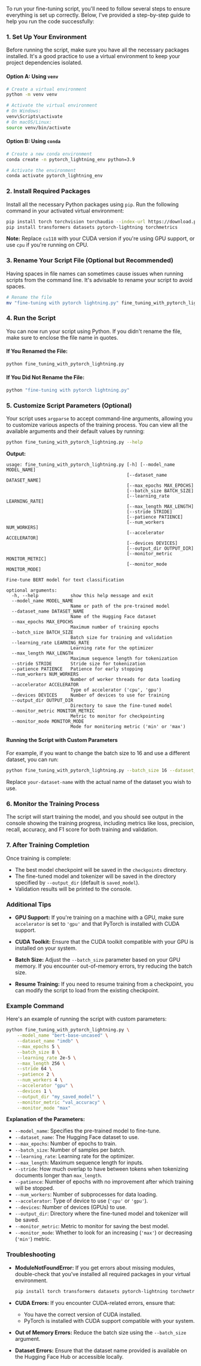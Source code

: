 To run your fine-tuning script, you'll need to follow several steps to ensure everything is set up correctly. Below, I've provided a step-by-step guide to help you run the code successfully:

### **1. Set Up Your Environment**

Before running the script, make sure you have all the necessary packages installed. It's a good practice to use a virtual environment to keep your project dependencies isolated.

#### **Option A: Using `venv`**

```bash
# Create a virtual environment
python -m venv venv

# Activate the virtual environment
# On Windows:
venv\Scripts\activate
# On macOS/Linux:
source venv/bin/activate
```

#### **Option B: Using `conda`**

```bash
# Create a new conda environment
conda create -n pytorch_lightning_env python=3.9

# Activate the environment
conda activate pytorch_lightning_env
```

### **2. Install Required Packages**

Install all the necessary Python packages using `pip`. Run the following command in your activated virtual environment:

```bash
pip install torch torchvision torchaudio --index-url https://download.pytorch.org/whl/cu118
pip install transformers datasets pytorch-lightning torchmetrics
```

**Note:** Replace `cu118` with your CUDA version if you're using GPU support, or use `cpu` if you're running on CPU.

### **3. Rename Your Script File (Optional but Recommended)**

Having spaces in file names can sometimes cause issues when running scripts from the command line. It's advisable to rename your script to avoid spaces.

```bash
# Rename the file
mv "fine-tuning with pytorch lightning.py" fine_tuning_with_pytorch_lightning.py
```

### **4. Run the Script**

You can now run your script using Python. If you didn't rename the file, make sure to enclose the file name in quotes.

#### **If You Renamed the File:**

```bash
python fine_tuning_with_pytorch_lightning.py
```

#### **If You Did Not Rename the File:**

```bash
python "fine-tuning with pytorch lightning.py"
```

### **5. Customize Script Parameters (Optional)**

Your script uses `argparse` to accept command-line arguments, allowing you to customize various aspects of the training process. You can view all the available arguments and their default values by running:

```bash
python fine_tuning_with_pytorch_lightning.py --help
```

**Output:**

```
usage: fine_tuning_with_pytorch_lightning.py [-h] [--model_name MODEL_NAME]
                                             [--dataset_name DATASET_NAME]
                                             [--max_epochs MAX_EPOCHS]
                                             [--batch_size BATCH_SIZE]
                                             [--learning_rate LEARNING_RATE]
                                             [--max_length MAX_LENGTH]
                                             [--stride STRIDE]
                                             [--patience PATIENCE]
                                             [--num_workers NUM_WORKERS]
                                             [--accelerator ACCELERATOR]
                                             [--devices DEVICES]
                                             [--output_dir OUTPUT_DIR]
                                             [--monitor_metric MONITOR_METRIC]
                                             [--monitor_mode MONITOR_MODE]

Fine-tune BERT model for text classification

optional arguments:
  -h, --help            show this help message and exit
  --model_name MODEL_NAME
                        Name or path of the pre-trained model
  --dataset_name DATASET_NAME
                        Name of the Hugging Face dataset
  --max_epochs MAX_EPOCHS
                        Maximum number of training epochs
  --batch_size BATCH_SIZE
                        Batch size for training and validation
  --learning_rate LEARNING_RATE
                        Learning rate for the optimizer
  --max_length MAX_LENGTH
                        Maximum sequence length for tokenization
  --stride STRIDE       Stride size for tokenization
  --patience PATIENCE   Patience for early stopping
  --num_workers NUM_WORKERS
                        Number of worker threads for data loading
  --accelerator ACCELERATOR
                        Type of accelerator ('cpu', 'gpu')
  --devices DEVICES     Number of devices to use for training
  --output_dir OUTPUT_DIR
                        Directory to save the fine-tuned model
  --monitor_metric MONITOR_METRIC
                        Metric to monitor for checkpointing
  --monitor_mode MONITOR_MODE
                        Mode for monitoring metric ('min' or 'max')
```

#### **Running the Script with Custom Parameters**

For example, if you want to change the batch size to 16 and use a different dataset, you can run:

```bash
python fine_tuning_with_pytorch_lightning.py --batch_size 16 --dataset_name your-dataset-name
```

Replace `your-dataset-name` with the actual name of the dataset you wish to use.

### **6. Monitor the Training Process**

The script will start training the model, and you should see output in the console showing the training progress, including metrics like loss, precision, recall, accuracy, and F1 score for both training and validation.

### **7. After Training Completion**

Once training is complete:

- The best model checkpoint will be saved in the `checkpoints` directory.
- The fine-tuned model and tokenizer will be saved in the directory specified by `--output_dir` (default is `saved_model`).
- Validation results will be printed to the console.

### **Additional Tips**

- **GPU Support:** If you're training on a machine with a GPU, make sure `accelerator` is set to `'gpu'` and that PyTorch is installed with CUDA support.

- **CUDA Toolkit:** Ensure that the CUDA toolkit compatible with your GPU is installed on your system.

- **Batch Size:** Adjust the `--batch_size` parameter based on your GPU memory. If you encounter out-of-memory errors, try reducing the batch size.

- **Resume Training:** If you need to resume training from a checkpoint, you can modify the script to load from the existing checkpoint.

### **Example Command**

Here's an example of running the script with custom parameters:

```bash
python fine_tuning_with_pytorch_lightning.py \
    --model_name "bert-base-uncased" \
    --dataset_name "imdb" \
    --max_epochs 5 \
    --batch_size 8 \
    --learning_rate 2e-5 \
    --max_length 256 \
    --stride 64 \
    --patience 2 \
    --num_workers 4 \
    --accelerator "gpu" \
    --devices 1 \
    --output_dir "my_saved_model" \
    --monitor_metric "val_accuracy" \
    --monitor_mode "max"
```

**Explanation of the Parameters:**

- `--model_name`: Specifies the pre-trained model to fine-tune.
- `--dataset_name`: The Hugging Face dataset to use.
- `--max_epochs`: Number of epochs to train.
- `--batch_size`: Number of samples per batch.
- `--learning_rate`: Learning rate for the optimizer.
- `--max_length`: Maximum sequence length for inputs.
- `--stride`: How much overlap to have between tokens when tokenizing documents longer than `max_length`.
- `--patience`: Number of epochs with no improvement after which training will be stopped.
- `--num_workers`: Number of subprocesses for data loading.
- `--accelerator`: Type of device to use (`'cpu'` or `'gpu'`).
- `--devices`: Number of devices (GPUs) to use.
- `--output_dir`: Directory where the fine-tuned model and tokenizer will be saved.
- `--monitor_metric`: Metric to monitor for saving the best model.
- `--monitor_mode`: Whether to look for an increasing (`'max'`) or decreasing (`'min'`) metric.

### **Troubleshooting**

- **ModuleNotFoundError:** If you get errors about missing modules, double-check that you've installed all required packages in your virtual environment.

  ```bash
  pip install torch transformers datasets pytorch-lightning torchmetrics
  ```

- **CUDA Errors:** If you encounter CUDA-related errors, ensure that:

  - You have the correct version of CUDA installed.
  - PyTorch is installed with CUDA support compatible with your system.

- **Out of Memory Errors:** Reduce the batch size using the `--batch_size` argument.

- **Dataset Errors:** Ensure that the dataset name provided is available on the Hugging Face Hub or accessible locally.
